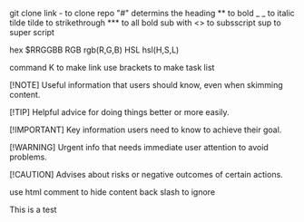  git clone link - to clone repo
 "#" determins the heading
 ** to bold
 _ _ to italic 
 tilde tilde to strikethrough
 *** to all bold
 sub with <> to subsscript
 sup to super script


 hex $RRGGBB
 RGB rgb(R,G,B)
 HSL hsl(H,S,L)

 command K to make link
 use brackets to make task list

 [!NOTE]
 Useful information that users should know, even when skimming content.

 [!TIP]
 Helpful advice for doing things better or more easily.

 [!IMPORTANT]
Key information users need to know to achieve their goal.

 [!WARNING]
 Urgent info that needs immediate user attention to avoid problems.

 [!CAUTION]
 Advises about risks or negative outcomes of certain actions.

use html comment to hide content
 back slash to ignore 
 


 This is a test